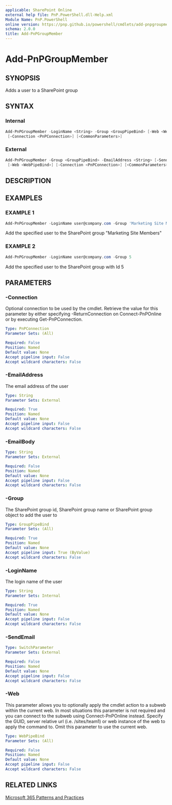 ```yaml
---
applicable: SharePoint Online
external help file: PnP.PowerShell.dll-Help.xml
Module Name: PnP.PowerShell
online version: https://pnp.github.io/powershell/cmdlets/add-pnpgroupmember
schema: 2.0.0
title: Add-PnPGroupMember
---
```


# Add-PnPGroupMember

## SYNOPSIS
Adds a user to a SharePoint group

## SYNTAX

### Internal
```powershell
Add-PnPGroupMember -LoginName <String> -Group <GroupPipeBind> [-Web <WebPipeBind>]
 [-Connection <PnPConnection>] [<CommonParameters>]
```

### External
```powershell
Add-PnPGroupMember -Group <GroupPipeBind> -EmailAddress <String> [-SendEmail] [-EmailBody <String>]
 [-Web <WebPipeBind>] [-Connection <PnPConnection>] [<CommonParameters>]
```

## DESCRIPTION

## EXAMPLES

### EXAMPLE 1
```powershell
Add-PnPGroupMember -LoginName user@company.com -Group 'Marketing Site Members'
```

Add the specified user to the SharePoint group "Marketing Site Members"

### EXAMPLE 2
```powershell
Add-PnPGroupMember -LoginName user@company.com -Group 5
```

Add the specified user to the SharePoint group with Id 5

## PARAMETERS

### -Connection
Optional connection to be used by the cmdlet. Retrieve the value for this parameter by either specifying -ReturnConnection on Connect-PnPOnline or by executing Get-PnPConnection.

```yaml
Type: PnPConnection
Parameter Sets: (All)

Required: False
Position: Named
Default value: None
Accept pipeline input: False
Accept wildcard characters: False
```

### -EmailAddress
The email address of the user

```yaml
Type: String
Parameter Sets: External

Required: True
Position: Named
Default value: None
Accept pipeline input: False
Accept wildcard characters: False
```

### -EmailBody

```yaml
Type: String
Parameter Sets: External

Required: False
Position: Named
Default value: None
Accept pipeline input: False
Accept wildcard characters: False
```

### -Group
The SharePoint group id, SharePoint group name or SharePoint group object to add the user to

```yaml
Type: GroupPipeBind
Parameter Sets: (All)

Required: True
Position: Named
Default value: None
Accept pipeline input: True (ByValue)
Accept wildcard characters: False
```

### -LoginName
The login name of the user

```yaml
Type: String
Parameter Sets: Internal

Required: True
Position: Named
Default value: None
Accept pipeline input: False
Accept wildcard characters: False
```

### -SendEmail

```yaml
Type: SwitchParameter
Parameter Sets: External

Required: False
Position: Named
Default value: None
Accept pipeline input: False
Accept wildcard characters: False
```

### -Web
This parameter allows you to optionally apply the cmdlet action to a subweb within the current web. In most situations this parameter is not required and you can connect to the subweb using Connect-PnPOnline instead. Specify the GUID, server relative url (i.e. /sites/team1) or web instance of the web to apply the command to. Omit this parameter to use the current web.

```yaml
Type: WebPipeBind
Parameter Sets: (All)

Required: False
Position: Named
Default value: None
Accept pipeline input: False
Accept wildcard characters: False
```

## RELATED LINKS

[Microsoft 365 Patterns and Practices](https://aka.ms/m365pnp)